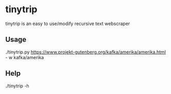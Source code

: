 # tinytrip

tinytrip is an easy to use/modify recursive text webscraper 

## Usage

./tinytrip.py https://www.projekt-gutenberg.org/kafka/amerika/amerika.html - w kafka/amerika

## Help

./tinytrip -h


